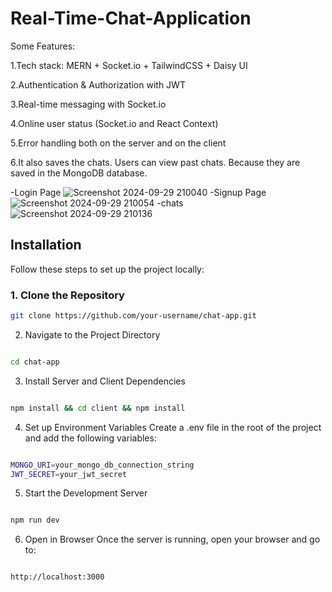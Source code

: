 # Real-Time-Chat-Application

Some Features:

1.Tech stack: MERN + Socket.io + TailwindCSS + Daisy UI

2.Authentication & Authorization with JWT

3.Real-time messaging with Socket.io

4.Online user status (Socket.io and React Context)

5.Error handling both on the server and on the client

6.It also saves the chats. Users can view past chats. Because they are saved in the MongoDB database.

-Login Page
![Screenshot 2024-09-29 210040](https://github.com/user-attachments/assets/813c7628-7899-41ac-b0ca-da56bf5e99aa)
-Signup Page
![Screenshot 2024-09-29 210054](https://github.com/user-attachments/assets/8b4ab230-c101-4a7e-b8b8-b37f5086e10d)
-chats
![Screenshot 2024-09-29 210136](https://github.com/user-attachments/assets/845296df-a36a-43e0-92b7-6dce35c0fb24)

## Installation

Follow these steps to set up the project locally:

### 1. Clone the Repository

```bash
git clone https://github.com/your-username/chat-app.git
```
2. Navigate to the Project Directory
```bash

cd chat-app
```
3. Install Server and Client Dependencies
```bash

npm install && cd client && npm install
```
4. Set up Environment Variables
Create a .env file in the root of the project and add the following variables:

```bash

MONGO_URI=your_mongo_db_connection_string
JWT_SECRET=your_jwt_secret
```
5. Start the Development Server
```bash

npm run dev
```
6. Open in Browser
Once the server is running, open your browser and go to:

```bash

http://localhost:3000



